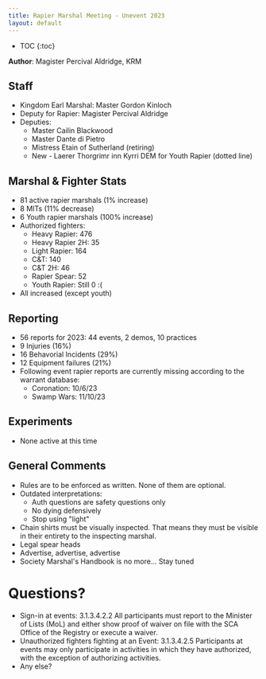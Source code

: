 ```yaml
---
title: Rapier Marshal Meeting - Unevent 2023
layout: default
---
```

* TOC
{:toc}

**Author**: Magister Percival Aldridge, KRM

## Staff
* Kingdom Earl Marshal: Master Gordon Kinloch
* Deputy for Rapier: Magister Percival Aldridge
* Deputies:
    * Master Cailin Blackwood
    * Master Dante di Pietro
    * Mistress Etain of Sutherland (retiring)
    * New - Laerer Thorgrimr inn Kyrri DEM for Youth Rapier (dotted line)

## Marshal & Fighter Stats
* 81 active rapier marshals (1% increase)
* 8 MITs (11% decrease)
* 6 Youth rapier marshals (100% increase)
* Authorized fighters:
    * Heavy Rapier: 476
    * Heavy Rapier 2H: 35
    * Light Rapier: 164
    * C&T: 140
    * C&T 2H: 46
    * Rapier Spear: 52
    * Youth Rapier: Still 0 :(
* All increased (except youth)

## Reporting
* 56 reports for 2023: 44 events, 2 demos, 10 practices
* 9 Injuries (16%)
* 16 Behavorial Incidents (29%)
* 12 Equipment failures (21%)
* Following event rapier reports are currently missing according to the warrant database:
    * Coronation: 10/6/23
    * Swamp Wars: 11/10/23

## Experiments
* None active at this time

## General Comments
* Rules are to be enforced as written.  None of them are optional.
* Outdated interpretations:
    * Auth questions are safety questions only
    * No dying defensively
    * Stop using "light"
* Chain shirts must be visually inspected.  That means they must be visible in their entirety to the inspecting marshal.
* Legal spear heads
* Advertise, advertise, advertise
* Society Marshal's Handbook is no more... Stay tuned

# Questions?
* Sign-in at events: 3.1.3.4.2.2 All participants must report to the Minister of Lists (MoL) and either show proof of waiver on file with the SCA Office of the Registry or execute a waiver.
* Unauthorized fighters fighting at an Event: 3.1.3.4.2.5 Participants at events may only participate in activities in which they have authorized, with the exception of authorizing activities.
* Any else?
